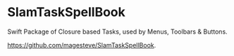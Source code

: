 # SlamTaskSpellBook

Swift Package of Closure based Tasks, used by Menus, Toolbars & Buttons.

https://github.com/magesteve/SlamTaskSpellBook.
